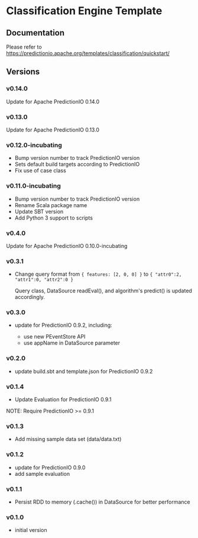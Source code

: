 # Classification Engine Template

## Documentation

Please refer to
https://predictionio.apache.org/templates/classification/quickstart/

## Versions

### v0.14.0

Update for Apache PredictionIO 0.14.0

### v0.13.0

Update for Apache PredictionIO 0.13.0

### v0.12.0-incubating

- Bump version number to track PredictionIO version
- Sets default build targets according to PredictionIO
- Fix use of case class

### v0.11.0-incubating

- Bump version number to track PredictionIO version
- Rename Scala package name
- Update SBT version
- Add Python 3 support to scripts

### v0.4.0

Update for Apache PredictionIO 0.10.0-incubating

### v0.3.1

- Change query format from
    `{ features: [2, 0, 0] }`
  to
    `{ "attr0":2, "attr1":0, "attr2":0 }`

  Query class, DataSource readEval(), and algorithm's predict() is updated accordingly.

### v0.3.0

- update for PredictionIO 0.9.2, including:

  - use new PEventStore API
  - use appName in DataSource parameter

### v0.2.0

- update build.sbt and template.json for PredictionIO 0.9.2

### v0.1.4

- Update Evaluation for PredictionIO 0.9.1

NOTE: Require PredictionIO >= 0.9.1

### v0.1.3

- Add missing sample data set (data/data.txt)

### v0.1.2

- update for PredictionIO 0.9.0
- add sample evaluation

### v0.1.1

- Persist RDD to memory (.cache()) in DataSource for better performance

### v0.1.0

- initial version
